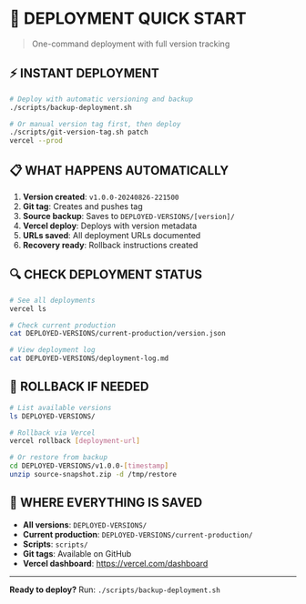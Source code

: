 # 🚀 DEPLOYMENT QUICK START
> One-command deployment with full version tracking

## ⚡ INSTANT DEPLOYMENT

```bash
# Deploy with automatic versioning and backup
./scripts/backup-deployment.sh

# Or manual version tag first, then deploy
./scripts/git-version-tag.sh patch
vercel --prod
```

## 📋 WHAT HAPPENS AUTOMATICALLY

1. **Version created**: `v1.0.0-20240826-221500`
2. **Git tag**: Creates and pushes tag
3. **Source backup**: Saves to `DEPLOYED-VERSIONS/[version]/`
4. **Vercel deploy**: Deploys with version metadata
5. **URLs saved**: All deployment URLs documented
6. **Recovery ready**: Rollback instructions created

## 🔍 CHECK DEPLOYMENT STATUS

```bash
# See all deployments
vercel ls

# Check current production
cat DEPLOYED-VERSIONS/current-production/version.json

# View deployment log
cat DEPLOYED-VERSIONS/deployment-log.md
```

## 🔄 ROLLBACK IF NEEDED

```bash
# List available versions
ls DEPLOYED-VERSIONS/

# Rollback via Vercel
vercel rollback [deployment-url]

# Or restore from backup
cd DEPLOYED-VERSIONS/v1.0.0-[timestamp]
unzip source-snapshot.zip -d /tmp/restore
```

## 📁 WHERE EVERYTHING IS SAVED

- **All versions**: `DEPLOYED-VERSIONS/`
- **Current production**: `DEPLOYED-VERSIONS/current-production/`
- **Scripts**: `scripts/`
- **Git tags**: Available on GitHub
- **Vercel dashboard**: https://vercel.com/dashboard

---

**Ready to deploy?** Run: `./scripts/backup-deployment.sh`